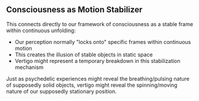 ## Consciousness as Motion Stabilizer

This connects directly to our framework of consciousness as a stable frame within continuous unfolding:

- Our perception normally "locks onto" specific frames within continuous motion
- This creates the illusion of stable objects in static space
- Vertigo might represent a temporary breakdown in this stabilization mechanism

Just as psychedelic experiences might reveal the breathing/pulsing nature of supposedly solid objects, vertigo might reveal the spinning/moving nature of our supposedly stationary position.